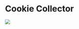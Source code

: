 # Cookie Collector
![](https://embed.widencdn.net/img/mccormick/u8pntu7ahp/2028x1141px/Vanilla_rich_chocolate_chip_cookies_004.jpg?crop=true&anchor=13,86&q=80&color=ffffffff&u=o2hyef)